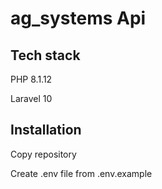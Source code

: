 # ag_systems Api

## Tech stack

PHP 8.1.12

Laravel 10

## Installation

Copy repository

Create .env file from .env.example

